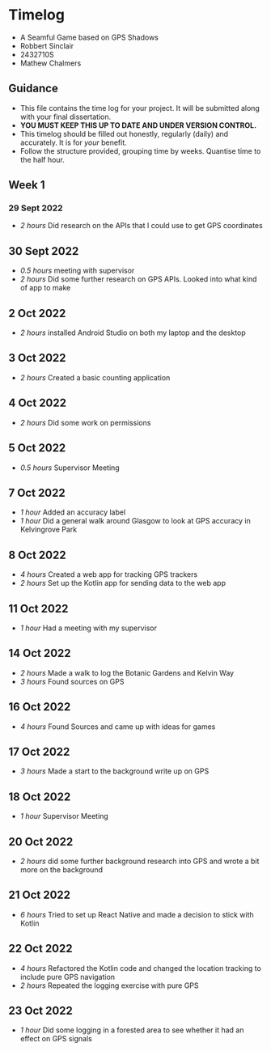 # Timelog

* A Seamful Game based on GPS Shadows
* Robbert Sinclair
* 2432710S
* Mathew Chalmers

## Guidance

* This file contains the time log for your project. It will be submitted along with your final dissertation.
* **YOU MUST KEEP THIS UP TO DATE AND UNDER VERSION CONTROL.**
* This timelog should be filled out honestly, regularly (daily) and accurately. It is for *your* benefit.
* Follow the structure provided, grouping time by weeks.  Quantise time to the half hour.

## Week 1

### 29 Sept 2022

* *2 hours* Did research on the APIs that I could use to get GPS coordinates 

## 30 Sept 2022

* *0.5 hours* meeting with supervisor
* *2 hours* Did some further research on GPS APIs. Looked into what kind of app to make

## 2 Oct 2022
* *2 hours* installed Android Studio on both my laptop and the desktop

## 3 Oct 2022
* *2 hours* Created a basic counting application

## 4 Oct 2022
* *2 hours* Did some work on permissions

## 5 Oct 2022
* *0.5 hours* Supervisor Meeting

## 7 Oct 2022

* *1 hour* Added an accuracy label
* *1 hour* Did a general walk around Glasgow to look at GPS accuracy in Kelvingrove Park

## 8 Oct 2022

* *4 hours* Created a web app for tracking GPS trackers
* *2 hours* Set up the Kotlin app for sending data to the web app

## 11 Oct 2022

* *1 hour* Had a meeting with my supervisor

## 14 Oct 2022

* *2 hours* Made a walk to log the Botanic Gardens and Kelvin Way
* *3 hours* Found sources on GPS

## 16 Oct 2022
* *4 hours* Found Sources and came up with ideas for games

## 17 Oct 2022
* *3 hours* Made a start to the background write up on GPS

## 18 Oct 2022
* *1 hour* Supervisor Meeting

## 20 Oct 2022
* *2 hours* did some further background research into GPS and wrote a bit more on the background

## 21 Oct 2022
* *6 hours* Tried to set up React Native and made a decision to stick with Kotlin

## 22 Oct 2022
* *4 hours* Refactored the Kotlin code and changed the location tracking to include pure GPS navigation
* *2 hours* Repeated the logging exercise with pure GPS

## 23 Oct 2022
* *1 hour* Did some logging in a forested area to see whether it had an effect on GPS signals